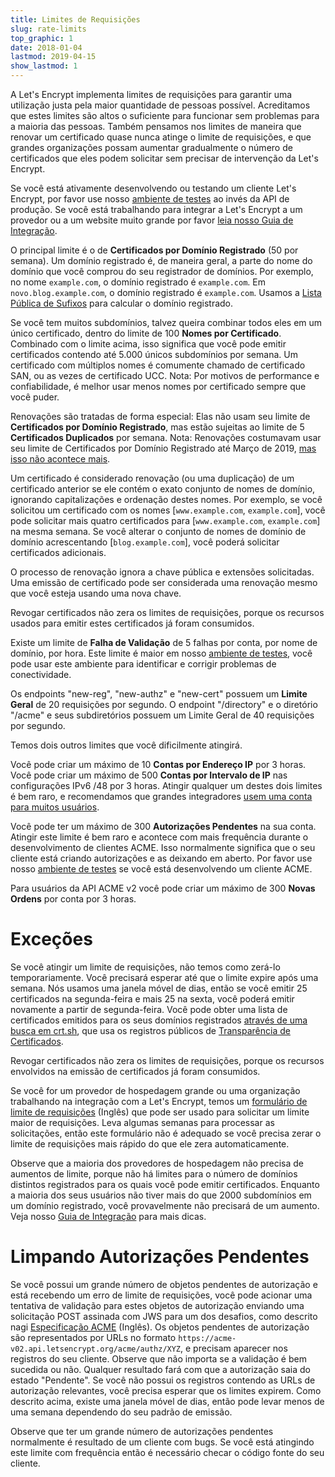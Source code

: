 ```yaml
---
title: Limites de Requisições
slug: rate-limits
top_graphic: 1
date: 2018-01-04
lastmod: 2019-04-15
show_lastmod: 1
---
```



A Let's Encrypt implementa limites de requisições para garantir uma utilização justa
pela maior quantidade de pessoas possível. Acreditamos que estes limites são altos o suficiente para
funcionar sem problemas para a maioria das pessoas. Também pensamos nos limites de maneira que renovar
um certificado quase nunca atinge o limite de requisições, e que grandes 
organizações possam aumentar gradualmente o número de certificados que eles podem solicitar
sem precisar de intervenção da Let's Encrypt.

Se você está ativamente desenvolvendo ou testando um cliente Let's Encrypt, por favor use
nosso [ambiente de testes](/docs/staging-environment) ao invés da API de produção.
Se você está trabalhando para integrar a Let's Encrypt a um provedor ou a um website
muito grande por favor [leia nosso Guia de Integração](/docs/integration-guide).

O principal limite é o de <a id="certificates-per-registered-domain"></a> **Certificados por Domínio Registrado** (50 por semana). Um
domínio registrado é, de maneira geral, a parte do nome do domínio que você comprou
do seu registrador de domínios. Por exemplo, no nome `example.com`,
o domínio registrado é `example.com`. Em `novo.blog.example.com`,
o domínio registrado é `example.com`. Usamos a 
[Lista Pública de Sufixos](https://publicsuffix.org) para calcular o domínio
registrado.   

Se você tem muitos subdomínios, talvez queira combinar todos eles em um único
certificado, dentro do limite de 100 <a id="names-per-certificate"></a>**Nomes por Certificado**. Combinado com o
limite acima, isso significa que você pode emitir certificados contendo até 5.000 únicos
subdomínios por semana. Um certificado com múltiplos nomes é comumente chamado de certificado
SAN, ou as vezes de certificado UCC. Nota: Por motivos de performance e
confiabilidade, é melhor usar menos nomes por certificado sempre que você
puder.

Renovações são tratadas de forma especial: Elas não usam seu limite de **Certificados por 
Domínio Registrado**, mas estão sujeitas ao 
limite de 5 **Certificados Duplicados** por semana. Nota: Renovações costumavam usar seu limite de Certificados por 
Domínio Registrado até Março de 2019, [mas isso não 
acontece mais](https://community.letsencrypt.org/t/rate-limits-fixing-certs-per-name-rate-limit-order-of-operations-gotcha/88189).

Um certificado é considerado renovação (ou uma duplicação) de um certificado anterior se ele contém
o exato conjunto de nomes de domínio, ignorando capitalizações e ordenação
destes nomes. Por exemplo, se você solicitou um certificado com os nomes
[`www.example.com`, `example.com`], você pode solicitar mais quatro certificados para 
[`www.example.com`, `example.com`] na mesma semana. Se você alterar o conjunto de nomes de domínio
de domínio acrescentando [`blog.example.com`], você poderá solicitar certificados
adicionais.
 
 O processo de renovação ignora a chave pública e extensões solicitadas. Uma emissão de certificado
 pode ser considerada uma renovação mesmo que você esteja usando uma nova chave. 
 
Revogar certificados não zera os limites de requisições, porque os recursos usados para
emitir estes certificados já foram consumidos.

Existe um limite de <a id="failed-validations"></a>**Falha de Validação** de 5 falhas
por conta, por nome de domínio, por hora. Este limite é maior em nosso [ambiente de testes](/docs/staging-environment), você
pode usar este ambiente para identificar e corrigir problemas de conectividade.

Os endpoints "new-reg", "new-authz" e "new-cert" possuem um 
<a id="overall-requests"></a>**Limite
Geral** de 20 requisições por segundo. O endpoint "/directory" e o diretório "/acme" 
e seus subdiretórios possuem um Limite Geral de 40 requisições por segundo.

Temos dois outros limites que você dificilmente atingirá.

Você pode criar um máximo de 10 <a id="accounts-per-ip-address"></a>**Contas por Endereço IP** por 3 horas. Você pode
criar um máximo de 500 **Contas por Intervalo de IP** nas configurações IPv6 /48 por 
3 horas. Atingir qualquer um destes dois limites é bem raro, e recomendamos que
grandes integradores [usem uma conta para muitos usuários](/docs/integration-guide).

Você pode ter um máximo de 300 <a id="pending-authorizations"></a>**Autorizações Pendentes** na sua conta. Atingir
este limite é bem raro e acontece com mais frequência durante o desenvolvimento de clientes ACME. Isso
normalmente significa que o seu cliente está criando autorizações e as deixando em aberto.
Por favor use nosso [ambiente de testes](/docs/staging-environment) se você está
desenvolvendo um cliente ACME.

Para usuários da API ACME v2 você pode criar um máximo de 300 <a
id="new-orders"></a>**Novas Ordens** por conta por 3 horas. 

# <a id="overrides"></a>Exceções

Se você atingir um limite de requisições, não temos como zerá-lo temporariamente. Você 
precisará esperar até que o limite expire após uma semana. Nós usamos uma janela móvel de dias,
então se você emitir 25 certificados na segunda-feira e mais 25 na sexta, 
você poderá emitir novamente a partir de segunda-feira. Você pode obter uma lista de certificados
emitidos para os seus domínios registrados [através de uma busca em crt.sh](https://crt.sh), que 
usa os registros públicos de 
[Transparência de Certificados](https://www.certificate-transparency.org). 

Revogar certificados não zera os limites de requisições, porque os recursos envolvidos 
na emissão de certificados já foram consumidos.

Se você for um provedor de hospedagem grande ou uma organização trabalhando na integração
com a Let's Encrypt, temos um [formulário de 
limite de requisições](https://forms.gle/JVKTgfMYUm7dLjfq5) (Inglês)
que pode ser usado para solicitar um limite maior de requisições. Leva algumas semanas para processar 
as solicitações, então este formulário não é adequado se você precisa zerar o limite de requisições
mais rápido do que ele zera automaticamente.

Observe que a maioria dos provedores de hospedagem não precisa de aumentos de limite, porque
não há limites para o número de domínios distintos registrados para os quais você pode emitir certificados.
Enquanto a maioria dos seus usuários não tiver mais do que 2000 subdomínios em
um domínio registrado, você provavelmente não precisará de um aumento. Veja nosso [Guia de Integração](/docs/integration-guide) para mais dicas.  

# <a id="clearing-pending"></a>Limpando Autorizações Pendentes

Se você possui um grande número de objetos pendentes de autorização e está recebendo um
erro de limite de requisições, você pode acionar uma tentativa de validação para estes
objetos de autorização enviando uma solicitação POST assinada com JWS para um dos desafios, como
descrito nagi 
[Especificação ACME](https://tools.ietf.org/html/rfc8555#section-7.5.1) (Inglês).
Os objetos pendentes de autorização são representados por URLs no formato
`https://acme-v02.api.letsencrypt.org/acme/authz/XYZ`, e precisam aparecer nos
registros do seu cliente. Observe que não importa se a validação é bem sucedida ou não.
Qualquer resultado fará com que a autorização saia do estado "Pendente". Se você não
possui os registros contendo as URLs de autorização relevantes, você precisa esperar que
os limites expirem. Como descrito acima, existe uma janela móvel de dias, então pode 
levar menos de uma semana dependendo do seu padrão de emissão. 

Observe que ter um grande número de autorizações pendentes normalmente é
resultado de um cliente com bugs. Se você está atingindo este limite com frequência então
é necessário checar o código fonte do seu cliente.
